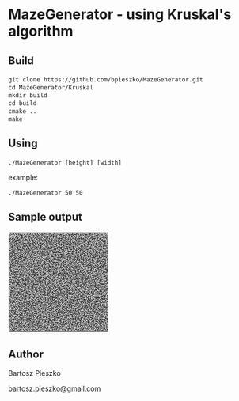 # MazeGenerator - using Kruskal's algorithm

## Build
```
git clone https://github.com/bpieszko/MazeGenerator.git
cd MazeGenerator/Kruskal
mkdir build
cd build
cmake ..
make
```

## Using
```
./MazeGenerator [height] [width]
```
example:
```
./MazeGenerator 50 50
```

## Sample output
![Broken path to image](examples/generated.jpg)

## Author
Bartosz Pieszko

bartosz.pieszko@gmail.com
